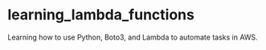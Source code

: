 # learning_lambda_functions
Learning how to use Python, Boto3, and Lambda to automate tasks in AWS. 
